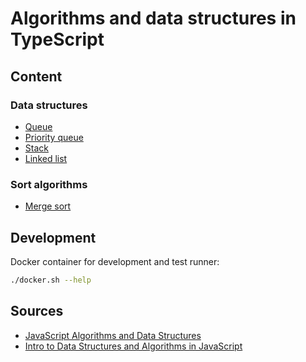 # Algorithms and data structures in TypeScript

## Content

### Data structures

- [Queue](src/dataStructures/queue)
- [Priority queue](src/dataStructures/priorityQueue)
- [Stack](src/dataStructures/stack)
- [Linked list](src/dataStructures/linkedList)

### Sort algorithms

- [Merge sort](src/sortAlgorithms/mergeSort)

## Development

Docker container for development and test runner:
```sh
./docker.sh --help
```

## Sources

- [JavaScript Algorithms and Data Structures](https://github.com/trekhleb/javascript-algorithms)
- [Intro to Data Structures and Algorithms in JavaScript](https://github.com/kyleshevlin/intro-to-data-structures-and-algorithms)
